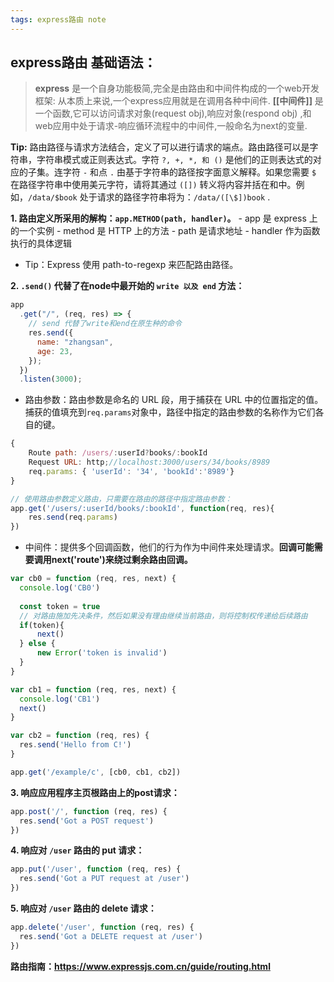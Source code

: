 ```yaml
---
tags: express路由 note
---
```


## express路由 基础语法：
> **express** 是一个自身功能极简,完全是由路由和中间件构成的一个web开发框架: 从本质上来说,一个express应用就是在调用各种中间件.
> **[[中间件]]** 是一个函数,它可以访问请求对象(request obj),响应对象(respond obj)
> ,和web应用中处于请求-响应循环流程中的中间件,一般命名为next的变量.

**Tip:**
	路由路径与请求方法结合，定义了可以进行请求的端点。路由路径可以是字符串，字符串模式或正则表达式。字符 `?, +, *, 和 ()` 是他们的正则表达式的对应的子集。连字符 `-` 和点 `.` 由基于字符串的路径按字面意义解释。如果您需要 `$` 在路径字符串中使用美元字符，请将其通过 `([])` 转义将内容并括在和中。例如，`/data/$book` 处于请求的路径字符串将为：`/data/([\$])book` .

**1. 路由定义所采用的解构：`app.METHOD(path, handler)`。**
	- app 是 express 上的一个实例
	- method 是 HTTP 上的方法
	- path 是请求地址
	- handler 作为函数执行的具体逻辑
- Tip：Express 使用 path-to-regexp 来匹配路由路径。

**2. `.send()` 代替了在node中最开始的 `write 以及 end` 方法：**
```js
app
  .get("/", (req, res) => {
    // send 代替了write和end在原生种的命令
    res.send({
      name: "zhangsan",
      age: 23,
    });
  })
  .listen(3000);
```

- 路由参数：路由参数是命名的 URL 段，用于捕获在 URL 中的位置指定的值。捕获的值填充到`req.params`对象中，路径中指定的路由参数的名称作为它们各自的键。
```js
{
	Route path: /users/:userId?books/:bookId
	Request URL: http;//localhost:3000/users/34/books/8989
	req.params: { 'userId': '34', 'bookId':'8989'}
}

// 使用路由参数定义路由，只需要在路由的路径中指定路由参数：
app.get('/users/:userId/books/:bookId', function(req, res){
	res.send(req.params)
})
```

- 中间件：提供多个回调函数，他们的行为作为中间件来处理请求。**回调可能需要调用next('route')来绕过剩余路由回调。**
```javascript
var cb0 = function (req, res, next) {
  console.log('CB0')
  
  const token = true
  // 对路由施加先决条件，然后如果没有理由继续当前路由，则将控制权传递给后续路由
  if(token){
	  next()
  } else {
	  new Error('token is invalid')
  }
}

var cb1 = function (req, res, next) {
  console.log('CB1')
  next()
}

var cb2 = function (req, res) {
  res.send('Hello from C!')
}

app.get('/example/c', [cb0, cb1, cb2])
```


**3. 响应应用程序主页根路由上的post请求：**
```javascript
app.post('/', function (req, res) {
  res.send('Got a POST request')
})
```

**4. 响应对 `/user` 路由的 put 请求：**
```javascript
app.put('/user', function (req, res) {
  res.send('Got a PUT request at /user')
})
```

**5. 响应对 `/user` 路由的 delete 请求：**
```javascript
app.delete('/user', function (req, res) {
  res.send('Got a DELETE request at /user')
})
```

**路由指南：https://www.expressjs.com.cn/guide/routing.html**